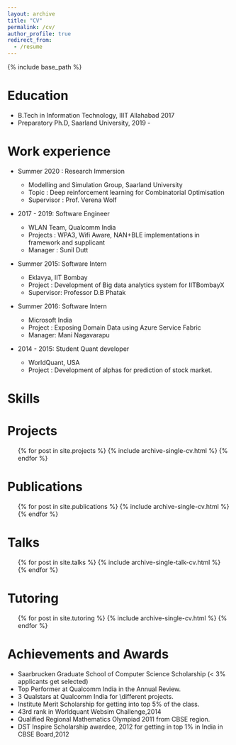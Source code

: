 ```yaml
---
layout: archive
title: "CV"
permalink: /cv/
author_profile: true
redirect_from:
  - /resume
---
```


{% include base_path %}

Education
======
* B.Tech in Information Technology, IIIT Allahabad 2017
* Preparatory Ph.D, Saarland University, 2019 -

Work experience
======
* Summer 2020 : Research Immersion
  * Modelling and Simulation Group, Saarland University
  * Topic : Deep reinforcement learning for Combinatorial Optimisation
  * Supervisor : Prof. Verena Wolf

* 2017 - 2019: Software Engineer
  * WLAN Team, Qualcomm India
  * Projects : WPA3, Wifi Aware, NAN+BLE implementations in framework and supplicant
  * Manager : Sunil Dutt

* Summer 2015: Software Intern
  * Eklavya, IIT Bombay
  * Project : Development of Big data analytics system for IITBombayX
  * Supervisor: Professor D.B Phatak

* Summer 2016: Software Intern
  * Microsoft India
  * Project : Exposing Domain Data using Azure Service Fabric
  * Manager: Mani Nagavarapu 

* 2014 - 2015: Student Quant developer
  * WorldQuant, USA
  * Project : Development of alphas for prediction of stock market.

  
Skills
======

Projects
======
<ul>{% for post in site.projects %}
    {% include archive-single-cv.html %}
  {% endfor %}</ul>


Publications
======
  <ul>{% for post in site.publications %}
    {% include archive-single-cv.html %}
  {% endfor %}</ul>
  
Talks
======
  <ul>{% for post in site.talks %}
    {% include archive-single-talk-cv.html %}
  {% endfor %}</ul>
  
Tutoring
======
  <ul>{% for post in site.tutoring %}
    {% include archive-single-cv.html %}
  {% endfor %}</ul>
  
Achievements and Awards
======
* Saarbrucken Graduate School of Computer Science Scholarship (< 3% applicants get selected)
* Top Performer at Qualcomm India in the Annual Review.
* 3 Qualstars at Qualcomm India for \\different projects.
* Institute Merit Scholarship for getting into top 5\% of the class.
* 43rd rank in Worldquant Websim Challenge,2014
* Qualified Regional Mathematics Olympiad 2011 from CBSE region.
* DST Inspire Scholarship awardee, 2012 for getting in top 1\% in India in CBSE Board,2012
